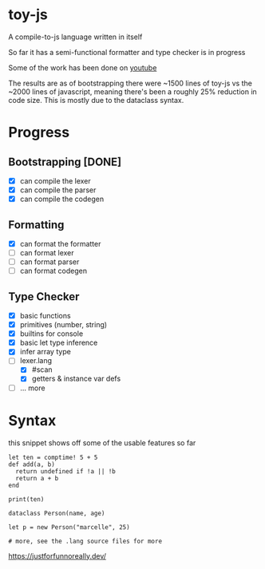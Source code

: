 # toy-js

A compile-to-js language written in itself

So far it has a semi-functional formatter and type checker is in progress

Some of the work has been done on [youtube](https://www.youtube.com/watch?v=TXEn17hBAFc&list=PLEpvTEuFyPtrD2gYvX277Q8wMpAA3qz7R)

The results are as of bootstrapping there were ~1500 lines of toy-js vs the ~2000 lines of javascript, meaning there's been a roughly 25% reduction in code size. This is mostly due to the dataclass syntax.

# Progress

## Bootstrapping [DONE]

- [x] can compile the lexer
- [x] can compile the parser
- [x] can compile the codegen

## Formatting

- [x] can format the formatter
- [ ] can format lexer
- [ ] can format parser
- [ ] can format codegen

## Type Checker

- [x] basic functions
- [x] primitives (number, string)
- [x] builtins for console
- [x] basic let type inference
- [x] infer array type
- [ ] lexer.lang
  - [x] #scan
  - [x] getters & instance var defs
- [ ] ... more

# Syntax

this snippet shows off some of the usable features so far

```
let ten = comptime! 5 + 5
def add(a, b)
  return undefined if !a || !b
  return a + b
end

print(ten)

dataclass Person(name, age)

let p = new Person("marcelle", 25)

# more, see the .lang source files for more

```

https://justforfunnoreally.dev/
